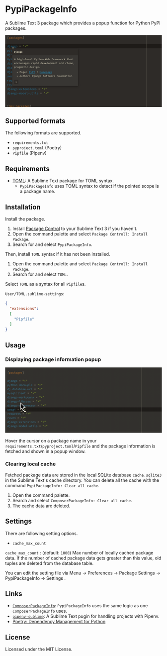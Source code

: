 # PypiPackageInfo

A Sublime Text 3 package which provides a popup function for Python PyPI packages.

![capture](https://raw.githubusercontent.com/gh640/SublimePypiPackageInfo/master/assets/capture.png)

## Supported formats

The following formats are supported.

- `requirements.txt`
- `pyproject.toml` (Poetry)
- `Pipfile` (Pipenv)

## Requirements

- [TOML](https://packagecontrol.io/packages/TOML): A Sublime Text package for TOML syntax.
    - `PypiPackageInfo` uses TOML syntax to detect if the pointed scope is a package name.

## Installation

Install the package.

1. Install [Package Control](https://packagecontrol.io/installation) to your Sublime Text 3 if you haven't.
2. Open the command palette and select `Package Controll: Install Package`.
3. Search for and select `PypiPackageInfo`.

Then, install `TOML` syntax if it has not been installed.

1. Open the command palette and select `Package Controll: Install Package`.
2. Search for and select `TOML`.

Select `TOML` as a syntax for all `Pipfile`s.

`User/TOML.sublime-settings`:

```json
{
  "extensions":
  [
    "Pipfile"
  ]
}
```

## Usage

### Displaying package information popup

![capture](https://raw.githubusercontent.com/gh640/SublimePypiPackageInfo/master/assets/capture.gif)

Hover the cursor on a package name in your `requirements.txt`/`pyproject.toml`/`Pipfile` and the package information is fetched and shown in a popup window.

### Clearing local cache

Fetched package data are stored in the local SQLite database `cache.sqlite3` in the Sublime Text's cache directory. You can delete all the cache with the command `PypiPackageInfo: Clear all cache`.

1. Open the command palette.
2. Search and select `ComposerPackageInfo: Clear all cache`.
3. The cache data are deleted.

## Settings

There are following setting options.

- `cache_max_count`

`cache_max_count`
:    (default: `1000`) Max number of locally cached package data. If the number of cached package data gets greater than this value, old tuples are deleted from the database table.

You can edit the setting file via Menu → Preferences → Package Settings → PypiPackageInfo → Settings .

## Links

- [`ComposerPackageInfo`](https://packagecontrol.io/packages/ComposerPackageInfo): `PypiPackageInfo` uses the same logic as one `ComposerPackageInfo` uses.
- [`pipenv-sublime`](https://github.com/kennethreitz/pipenv-sublime): A Sublime Text pugin for handling projects with Pipenv.
- [Poetry: Dependency Management for Python](https://github.com/sdispater/poetry)

## License

Licensed under the MIT License.
